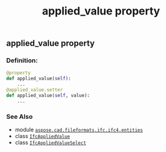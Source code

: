﻿---
title: applied_value property
second_title: Aspose.CAD for Python via .NET API References
description: 
type: docs
weight: 40
url: /python-net/aspose.cad.fileformats.ifc.ifc4.entities/ifcappliedvalue/applied_value/
is_root: false
---

## applied_value property

### Definition:
```python
@property
def applied_value(self):
    ...
@applied_value.setter
def applied_value(self, value):
    ...
```

### See Also
* module [`aspose.cad.fileformats.ifc.ifc4.entities`](../../)
* class [`IfcAppliedValue`](/cad/python-net/aspose.cad.fileformats.ifc.ifc4.entities/ifcappliedvalue)
* class [`IfcAppliedValueSelect`](/cad/python-net/aspose.cad.fileformats.ifc.ifc4.types/ifcappliedvalueselect)
